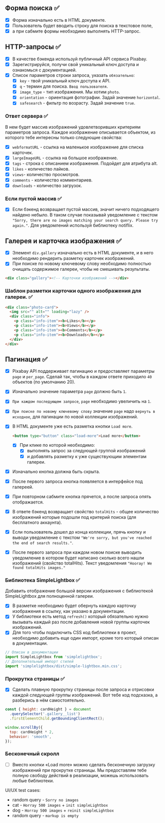 ## Форма поиска ✅

- [x] Форма изначально есть в HTML документе.
- [x] Пользователь будет вводить строку для поиска в текстовое поле,
- [x] а при сабмите формы необходимо выполнять HTTP-запрос.

## HTTP-запросы ✅

- [x] В качестве бэкенда используй публичный API сервиса Pixabay.
- [x] Зарегистрируйся, получи свой уникальный ключ доступа и ознакомься с
      документацией.
- [x] Список параметров строки запроса, указать `обязательно`:
  - [x] `key` - твой уникальный ключ доступа к API.
  - [x] `q` - термин для поиска. `Ввод пользователя`.
  - [x] `image_type` - тип изображения. Мы хотим `photo`.
  - [x] `orientation` - ориентация фотографии. Задай значение `horizontal`.
  - [x] `safesearch` - фильтр по возрасту. Задай значение `true`.

### Ответ сервера ✅

В нем будет массив изображений удовлетворивших критериям параметров запроса.
Каждое изображение описывается объектом, из которого тебе интересны только
следующие свойства:

- [x] `webformatURL` - ссылка на маленькое изображение для списка карточек.
- [x] `largeImageURL` - ссылка на большое изображение.
- [x] `tags` - строка с описанием изображения. Подойдет для атрибута alt.
- [x] `likes` - количество лайков.
- [x] `views`- количество просмотров.
- [x] `comments` - количество комментариев.
- [x] `downloads` - количество загрузок.

### Если пустой массив ✅

- [x] Если бэкенд возвращает пустой массив, значит ничего подходящего найдено
      небыло. В таком случае показывай уведомление с текстом
      `"Sorry, there are no images matching your search query. Please try again."`.
      Для уведомлений используй библиотеку notiflix.

## Галерея и карточка изображения ✅

- [x] Элемент `div.gallery` изначально есть в HTML документе, и в него
      необходимо рендерить разметку карточек изображений.
- [x] При поиске по новому ключевому слову необходимо полностью очищать
      содержимое галереи, чтобы не смешивать результаты.

```html
<div class="gallery"><!-- Карточки изображений --></div>
```

### Шаблон разметки карточки одного изображения для галереи. ✅

```html
<div class="photo-card">
  <img src="" alt="" loading="lazy" />
  <div class="info">
    <p class="info-item"><b>Likes</b></p>
    <p class="info-item"><b>Views</b></p>
    <p class="info-item"><b>Comments</b></p>
    <p class="info-item"><b>Downloads</b></p>
  </div>
</div>
```

## Пагинация ✅

- [x] Pixabay API поддерживает пагинацию и предоставляет параметры `page` и
      `per_page`. Сделай так, чтобы в каждом ответе приходило `40` объектов (по
      умолчанию 20).
- [x] Изначально значение параметра `page` должно быть `1`.
- [x] `При каждом последующем запросе`, `page` необходимо увеличить на `1`.
- [x] `При поиске по новому ключевому слову` значение `page` надо
      `вернуть в исходное`, для пагинации по новой коллекции изображений.

- [x] В HTML документе уже есть разметка кнопки `Load more`.
  ```html
  <button type="button" class="load-more">Load more</button>
  ```
  - [x] При клике по которой необходимо:
    - [x] выполнять запрос за следующей группой изображений
    - [x] и добавлять разметку к уже существующим элементам галереи.
- [x] Изначально кнопка должна быть скрыта.
- [x] После первого запроса кнопка появляется в интерфейсе под галереей.

- [x] При повторном сабмите кнопка прячется, а после запроса опять отображается.
- [x] В ответе бэкенд возвращает свойство `totalHits` - общее количество
      изображений которые подошли под критерий поиска (для бесплатного
      аккаунта).
- [x] Если пользователь дошел до конца коллекции, прячь кнопку и выводи
      уведомление с текстом
      `"We're sorry, but you've reached the end of search results."`.
- [x] После первого запроса при каждом новом поиске выводить уведомление в
      котором будет написано сколько всего нашли изображений (свойство
      totalHits). Текст уведомления `"Hooray! We found totalHits images."`

### Библиотека SimpleLightbox ✅

Добавить отображение большой версии изображения с библиотекой SimpleLightbox для
полноценной галереи.

- [x] В разметке необходимо будет обернуть каждую карточку изображения в ссылку,
      как указано в документации.
- [x] У библиотеки есть метод `refresh()` который обязательно нужно вызывать
      каждый раз после добавления новой группы карточек изображений.
- [x] Для того чтобы подключить CSS код библиотеки в проект, необходимо добавить
      еще один импорт, кроме того который описан в документации.

```js
// Описан в документации
import SimpleLightbox from 'simplelightbox';
// Дополнительный импорт стилей
import 'simplelightbox/dist/simple-lightbox.min.css';
```

### Прокрутка страницы ✅

- [x] Сделать плавную прокрутку страницы после запроса и отрисовки каждой
      следующей группы изображений. Вот тебе код подсказка, а разберись в нём
      самостоятельно.

```js
const { height: cardHeight } = document
  .querySelector('.gallery__list')
  .firstElementChild.getBoundingClientRect();

window.scrollBy({
  top: cardHeight * 2,
  behavior: 'smooth',
});
```

### Бесконечный скролл

- [ ] Вместо кнопки «Load more» можно сделать бесконечную загрузку изображений
      при прокрутке страницы. Мы предоставлям тебе полную свободу действий в
      реализации, можешь использовать любые библиотеки.

UI/UX test cases:

- random query - `Sorry no images`
- cat - `Horray 500 images` + `init simpleLightbox`
- dog - `Horray 500 images` + `reinit simpleLightbox`
- random query - `markup is empty`
